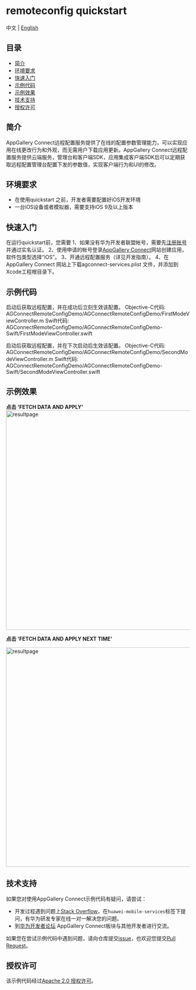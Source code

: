 # remoteconfig quickstart

中文 | [English](https://github.com/AppGalleryConnect/agc-demos/blob/main/iOS/RemoteConfig/README.md)


## 目录

- [简介](#简介)
- [环境要求](#环境要求)
- [快速入门](#快速入门)
- [示例代码](#示例代码)
- [示例效果](#示例效果) 
- [技术支持](#技术支持)
- [授权许可](#授权许可)  

## 简介

AppGallery Connect远程配置服务提供了在线的配置参数管理能力，可以实现应用在线更改行为和外观，而无需用户下载应用更新。AppGallery Connect远程配置服务提供云端服务，管理台和客户端SDK，应用集成客户端SDK后可以定期获取远程配置管理台配置下发的参数值，实现客户端行为和UI的修改。

## 环境要求

* 在使用quickstart 之前，开发者需要配置好iOS开发环境
* 一台iOS设备或者模拟器，需要支持iOS 9及以上版本 

## 快速入门

在运行quickstart前，您需要
1、如果没有华为开发者联盟帐号，需要先[注册账号](https://developer.huawei.com/consumer/en/doc/start/registration-and-verification-0000001053628148)并通过实名认证。
2、使用申请的帐号登录[AppGallery Connect](https://developer.huawei.com/consumer/cn/doc/development/AppGallery-connect-Guides/agc-get-started)网站创建应用，软件包类型选择“iOS”。
3、开通远程配置服务（详见开发指南）。
4、在AppGallery Connect 网站上下载agconnect-services.plist 文件，并添加到Xcode工程根目录下。

## 示例代码

启动后获取远程配置，并在成功后立刻生效该配置。
Objective-C代码: AGConnectRemoteConfigDemo/AGConnectRemoteConfigDemo/FirstModeViewController.m
Swift代码: AGConnectRemoteConfigDemo/AGConnectRemoteConfigDemo-Swift/FirstModeViewController.swift

启动后获取远程配置，并在下次启动后生效该配置。
Objective-C代码: AGConnectRemoteConfigDemo/AGConnectRemoteConfigDemo/SecondModeViewController.m
Swift代码: AGConnectRemoteConfigDemo/AGConnectRemoteConfigDemo-Swift/SecondModeViewController.swift

## 示例效果

**点击 'FETCH DATA AND APPLY'**</br>
<img src="images/fetch and apply.gif" alt="resultpage" height="600"/>

**点击 'FETCH DATA AND APPLY NEXT TIME'**</br>

<img src="images/fetch and apply next start.gif" alt="resultpage" height="600"/>

## 技术支持

如果您对使用AppGallery Connect示例代码有疑问，请尝试：

- 开发过程遇到问题上[Stack Overflow](https://stackoverflow.com/questions/tagged/huawei-mobile-services)，在`huawei-mobile-services`标签下提问，有华为研发专家在线一对一解决您的问题。
- 到[华为开发者论坛](https://developer.huawei.com/consumer/cn/forum/blockdisplay?fid=18) AppGallery Connect板块与其他开发者进行交流。

如果您在尝试示例代码中遇到问题，请向仓库提交[issue](https://github.com/AppGalleryConnect/agc-demos/issues)，也欢迎您提交[Pull Request](https://github.com/AppGalleryConnect/agc-demos/pulls)。

## 授权许可

该示例代码经过[Apache 2.0 授权许可](http://www.apache.org/licenses/LICENSE-2.0)。
